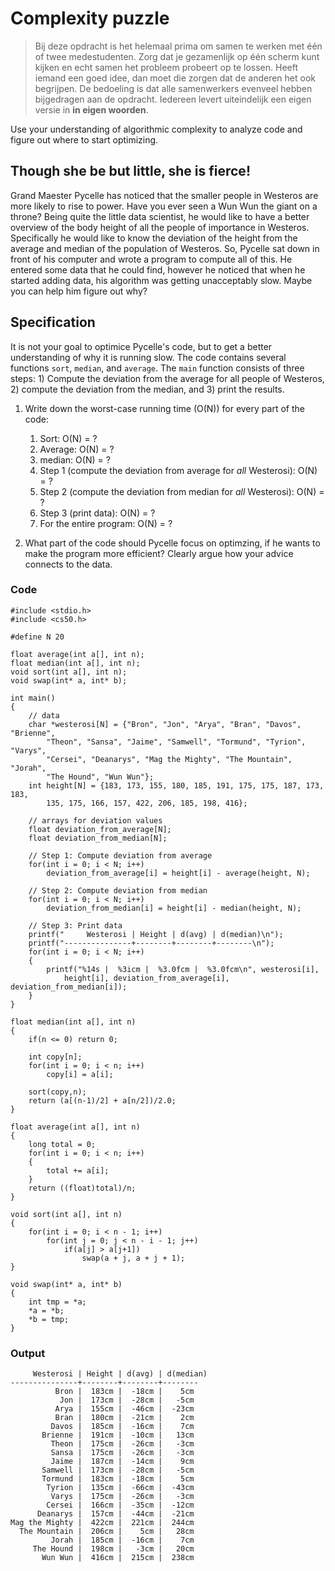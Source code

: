# Complexity puzzle

> Bij deze opdracht is het helemaal prima om samen te werken met één of twee medestudenten. Zorg dat je gezamenlijk op één scherm kunt kijken en echt samen het probleem probeert op te lossen. Heeft iemand een goed idee, dan moet die zorgen dat de anderen het ook begrijpen. De bedoeling is dat alle samenwerkers evenveel hebben bijgedragen aan de opdracht. Iedereen levert uiteindelijk een eigen versie in **in eigen woorden**.

Use your understanding of algorithmic complexity to analyze code and figure out where to start optimizing.

## Though she be but little, she is fierce!

Grand Maester Pycelle has noticed that the smaller people in Westeros are more likely to rise to power. Have you ever seen a Wun Wun the giant on a throne? Being quite the little data scientist, he would like to have a better overview of the body height of all the people of importance in Westeros. Specifically he would like to know the deviation of the height from the average and median of the population of Westeros. So, Pycelle sat down in front of his computer and wrote a program to compute all of this. He entered some data that he could find, however he noticed that when he started adding data, his algorithm was getting unacceptably slow. Maybe you can help him figure out why?

## Specification

It is not your goal to optimice Pycelle's code, but to get a better understanding of why it is running slow. The code contains several functions `sort`, `median`, and `average`. The `main` function consists of three steps: 1) Compute the deviation from the average for all people of Westeros, 2) compute the deviation from the median, and 3) print the results.

1. Write down the worst-case running time (O(N)) for every part of the code:

    1. Sort: O(N) = ?
    2. Average: O(N) = ?
    3. median: O(N) = ?
    4. Step 1 (compute the deviation from average for _all_ Westerosi): O(N) = ?
    5. Step 2 (compute the deviation from median for _all_ Westerosi): O(N) = ?
    6. Step 3 (print data): O(N) = ?
    7. For the entire program: O(N) = ?

2. What part of the code should Pycelle focus on optimzing, if he wants to make the program more efficient? Clearly argue how your advice connects to the data.

### Code

	#include <stdio.h>
	#include <cs50.h>

	#define N 20

	float average(int a[], int n);
	float median(int a[], int n);
	void sort(int a[], int n);
	void swap(int* a, int* b);

	int main()
	{
	    // data
	    char *westerosi[N] = {"Bron", "Jon", "Arya", "Bran", "Davos", "Brienne",
	        "Theon", "Sansa", "Jaime", "Samwell", "Tormund", "Tyrion", "Varys",
	        "Cersei", "Deanarys", "Mag the Mighty", "The Mountain", "Jorah",
	        "The Hound", "Wun Wun"};
	    int height[N] = {183, 173, 155, 180, 185, 191, 175, 175, 187, 173, 183,
	        135, 175, 166, 157, 422, 206, 185, 198, 416};

	    // arrays for deviation values
	    float deviation_from_average[N];
	    float deviation_from_median[N];

	    // Step 1: Compute deviation from average
	    for(int i = 0; i < N; i++)
	        deviation_from_average[i] = height[i] - average(height, N);

	    // Step 2: Compute deviation from median
	    for(int i = 0; i < N; i++)
	        deviation_from_median[i] = height[i] - median(height, N);

	    // Step 3: Print data
	    printf("     Westerosi | Height | d(avg) | d(median)\n");
	    printf("---------------+--------+--------+--------\n");
	    for(int i = 0; i < N; i++)
	    {
	        printf("%14s |  %3icm |  %3.0fcm |  %3.0fcm\n", westerosi[i],
	            height[i], deviation_from_average[i], deviation_from_median[i]);
	    }
	}

	float median(int a[], int n)
	{
	    if(n <= 0) return 0;

	    int copy[n];
	    for(int i = 0; i < n; i++)
	        copy[i] = a[i];

	    sort(copy,n);
	    return (a[(n-1)/2] + a[n/2])/2.0;
	}

	float average(int a[], int n)
	{
	    long total = 0;
	    for(int i = 0; i < n; i++)
	    {
	        total += a[i];
	    }
	    return ((float)total)/n;
	}

	void sort(int a[], int n)
	{
	    for(int i = 0; i < n - 1; i++)
	        for(int j = 0; j < n - i - 1; j++)
	            if(a[j] > a[j+1])
	                swap(a + j, a + j + 1);
	}

	void swap(int* a, int* b)
	{
	    int tmp = *a;
	    *a = *b;
	    *b = tmp;
	}

### Output

	     Westerosi | Height | d(avg) | d(median)
	---------------+--------+--------+--------
	          Bron |  183cm |  -18cm |    5cm
	           Jon |  173cm |  -28cm |   -5cm
	          Arya |  155cm |  -46cm |  -23cm
	          Bran |  180cm |  -21cm |    2cm
	         Davos |  185cm |  -16cm |    7cm
	       Brienne |  191cm |  -10cm |   13cm
	         Theon |  175cm |  -26cm |   -3cm
	         Sansa |  175cm |  -26cm |   -3cm
	         Jaime |  187cm |  -14cm |    9cm
	       Samwell |  173cm |  -28cm |   -5cm
	       Tormund |  183cm |  -18cm |    5cm
	        Tyrion |  135cm |  -66cm |  -43cm
	         Varys |  175cm |  -26cm |   -3cm
	        Cersei |  166cm |  -35cm |  -12cm
	      Deanarys |  157cm |  -44cm |  -21cm
	Mag the Mighty |  422cm |  221cm |  244cm
	  The Mountain |  206cm |    5cm |   28cm
	         Jorah |  185cm |  -16cm |    7cm
	     The Hound |  198cm |   -3cm |   20cm
	       Wun Wun |  416cm |  215cm |  238cm
